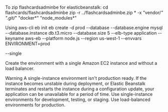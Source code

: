To zip flashcardsadminbe for elasticbeanstalk:
cd flashcards/flashcardsadminbe
zip -r ../flashcardsadminbe.zip * -x "vendor/*" ".git/*" "docker*" "node_modules*"

Using aws-cli
eb init
eb create -d prod --database --database.engine mysql --database.instance db.t3.micro --database.size 5 --elb-type application --keyname aws-eb --platform node.js --region us-west-1 --envvars ENVIRONMENT=prod


--single

Create the environment with a single Amazon EC2 instance and without a load balancer.

Warning
A single-instance environment isn't production ready. If the instance becomes unstable during deployment, or Elastic Beanstalk terminates and restarts the instance during a configuration update, your application can be unavailable for a period of time. Use single-instance environments for development, testing, or staging. Use load-balanced environments for production.

